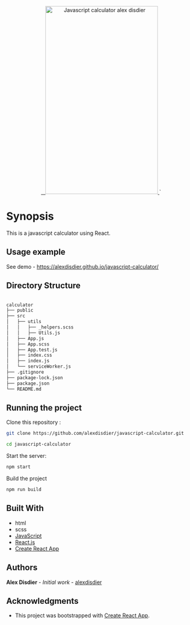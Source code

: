 <p align="center">
   <a href="https://alexdisdier.github.io/javascript-calculator/">
    <img alt="Javascript calculator alex disdier" src="https://res.cloudinary.com/dvrkxmxkw/image/upload/v1552162391/github-screenshot-gif/calculator.gif" width="299" height="498" />
 </a> `

</p>

# Synopsis

This is a javascript calculator using React.

## Usage example

See demo - https://alexdisdier.github.io/javascript-calculator/

## Directory Structure

```bash

calculator
├── public
├── src
│   ├── utils
│   │   ├── _helpers.scss
│   │   ├── Utils.js
│   ├── App.js
│   ├── App.scss
│   ├── App.test.js
│   ├── index.css
│   ├── index.js
│   └── serviceWorker.js
├── .gitignore
├── package-lock.json
├── package.json
└── README.md

```

## Running the project

Clone this repository :

```bash
git clone https://github.com/alexdisdier/javascript-calculator.git

cd javascript-calculator
```

Start the server:

```bash
npm start
```

Build the project

```bash
npm run build
```

## Built With

- html
- scss
- [JavaScript](https://developer.mozilla.org/bm/docs/Web/JavaScript)
- [React.js](https://reactjs.org/docs/hello-world.html)
- [Create React App](https://facebook.github.io/create-react-app/docs/getting-started)

## Authors

**Alex Disdier** - _Initial work_ - [alexdisdier](https://github.com/alexdisdier)

## Acknowledgments

- This project was bootstrapped with [Create React App](https://github.com/facebook/create-react-app).
